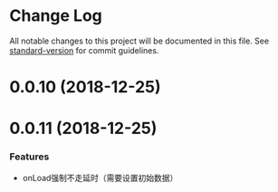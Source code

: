 # Change Log

All notable changes to this project will be documented in this file. See [standard-version](https://github.com/conventional-changelog/standard-version) for commit guidelines.

<a name="0.0.10"></a>
# 0.0.10 (2018-12-25)

<a name="0.0.11"></a>
# 0.0.11 (2018-12-25)

### Features

* onLoad强制不走延时（需要设置初始数据）